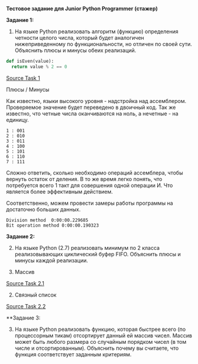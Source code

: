 **Тестовое задание для Junior Python Programmer (стажер)**

**Задание 1:**

1. На языке Python реализовать алгоритм (функцию) определения четности целого числа, который будет аналогичен нижеприведенному по функциональности, но отличен по своей сути. Объяснить плюсы и минусы обеих реализаций.

```python 
def isEven(value):
  return value % 2 == 0
```

[Source Task 1](https://github.com/aziyaev/test-task-WG/blob/master/task1.py)

Плюсы / Минусы

Как известно, языки высокого уровня - надстройка над ассемблером. Проверяемое значение будет переведено в двоичный код. Так же известно, что четные числа оканчиваются на ноль, а нечетные - на единицу.

``` 0 : 000
1 : 001
2 : 010
3 : 011
4 : 100
5 : 101
6 : 110
7 : 111
```
Сложно ответить, сколько необходимо операций ассемблера, чтобы вернуть остаток от деления. В то же время легко понять, что потребуется всего 1 такт для совершения одной операции И. Что является более эффективным действием.

Соответственно, можем провести замеры работы программы на достаточно больших данных.
```
Division method  0:00:00.229685
Bit operation method 0:00:00.190323
```

**Задание 2:**

2. На языке Python (2.7) реализовать минимум по 2 класса реализовывающих циклический буфер FIFO. Объяснить плюсы и минусы каждой реализации.

1.  Массив

[Source Task 2.1](https://github.com/aziyaev/test-task-WG/blob/master/CyclesBufferQueue_task2.py)

2. Связный список

[Source Task 2.2](https://github.com/aziyaev/test-task-WG/blob/master/CyclesBufferList_task2.py)

**Задание 3:

3. На языке Python реализовать функцию, которая быстрее всего (по процессорным тикам) отсортирует данный ей массив чисел. Массив может быть любого размера со случайным порядком чисел (в том числе и отсортированным). Объяснить почему вы считаете, что функция соответствует заданным критериям.
